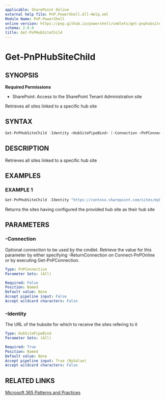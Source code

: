 ```yaml
---
applicable: SharePoint Online
external help file: PnP.PowerShell.dll-Help.xml
Module Name: PnP.PowerShell
online version: https://pnp.github.io/powershell/cmdlets/get-pnphubsitechild
schema: 2.0.0
title: Get-PnPHubSiteChild
---
```


# Get-PnPHubSiteChild

## SYNOPSIS

**Required Permissions**

* SharePoint: Access to the SharePoint Tenant Administration site

Retrieves all sites linked to a specific hub site

## SYNTAX

```powershell
Get-PnPHubSiteChild -Identity <HubSitePipeBind> [-Connection <PnPConnection>] [<CommonParameters>]
```

## DESCRIPTION
Retrieves all sites linked to a specific hub site

## EXAMPLES

### EXAMPLE 1
```powershell
Get-PnPHubSiteChild -Identity "https://contoso.sharepoint.com/sites/myhubsite"
```

Returns the sites having configured the provided hub site as their hub site

## PARAMETERS

### -Connection
Optional connection to be used by the cmdlet. Retrieve the value for this parameter by either specifying -ReturnConnection on Connect-PnPOnline or by executing Get-PnPConnection.

```yaml
Type: PnPConnection
Parameter Sets: (All)

Required: False
Position: Named
Default value: None
Accept pipeline input: False
Accept wildcard characters: False
```

### -Identity
The URL of the hubsite for which to receive the sites refering to it

```yaml
Type: HubSitePipeBind
Parameter Sets: (All)

Required: True
Position: Named
Default value: None
Accept pipeline input: True (ByValue)
Accept wildcard characters: False
```

## RELATED LINKS

[Microsoft 365 Patterns and Practices](https://aka.ms/m365pnp)